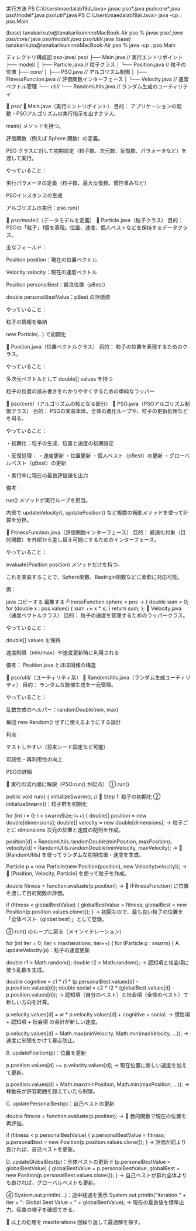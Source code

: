 実行方法
PS C:\Users\maedalab19a\Java> javac pso\*.java pso\core\*.java pso\model\*.java pso\util\*.java
PS C:\Users\maedalab19a\Java> java -cp . pso.Main

(base) tanakarikuto@tanakarikuninnoMacBook-Air pso % javac pso/*.java pso/core/*.java pso/model/*.java pso/util/*.java
(base) tanakarikuto@tanakarikuninnoMacBook-Air pso % java -cp . pso.Main

ディレクトリ構成図
pso-java/
pso/
├── Main.java                 // 実行エントリポイント
├── model/
│   ├── Particle.java         // 粒子クラス
│   └── Position.java         // 粒子の位置
├── core/
│   ├── PSO.java              // アルゴリズム制御
│   ├── FitnessFunction.java  // 評価関数インターフェース
│   └── Velocity.java         // 速度ベクトル管理
└── util/
    └── RandomUtils.java      // ランダム生成のユーティリティ

📁 pso/
🔹 Main.java（実行エントリポイント）
目的： アプリケーションの起動・PSOアルゴリズムの実行指示を出すクラス。

main() メソッドを持つ。

評価関数（例えば Sphere 関数）の定義。

PSO クラスに対して初期設定（粒子数、次元数、反復数、パラメータなど）を渡して実行。

やっていること：

実行パラメータの定義（粒子数、最大反復数、慣性重みなど）

PSOインスタンスの生成

アルゴリズムの実行：pso.run()

📁 pso/model/（データモデルを定義）
🔹 Particle.java（粒子クラス）
目的： PSOの「粒子」1個を表現。位置、速度、個人ベストなどを保持するデータクラス。

主なフィールド：

Position position：現在の位置ベクトル

Velocity velocity：現在の速度ベクトル

Position personalBest：最良位置（pBest）

double personalBestValue：pBest の評価値

やっていること：

粒子の情報を格納

new Particle(...) で初期化

🔹 Position.java（位置ベクトルクラス）
目的： 粒子の位置を表現するためのクラス。

やっていること：

多次元ベクトルとして double[] values を持つ

粒子の位置の読み書きをわかりやすくするための単純なラッパー

📁 pso/core/（アルゴリズムの核となる部分）
🔹 PSO.java（PSOアルゴリズム制御クラス）
目的： PSOの実装本体。全体の進化ループや、粒子の更新処理などを司る。

やっていること：

・初期化：粒子の生成、位置と速度の初期設定

・反復処理：
    ・速度更新
    ・位置更新
    ・個人ベスト（pBest）の更新
    ・グローバルベスト（gBest）の更新

・実行中に現在の最良評価値を出力

備考：

run() メソッドが実行ループを担当。

内部で updateVelocity(), updatePosition() など複数の補助メソッドを使って計算を分担。

🔹 FitnessFunction.java（評価関数インターフェース）
目的： 最適化対象（目的関数）を外部から差し替え可能にするためのインターフェース。

やっていること：

evaluate(Position position) メソッドだけを持つ。

これを実装することで、Sphere関数、Rastrigin関数などに柔軟に対応可能。

例：

java
コピーする
編集する
FitnessFunction sphere = pos -> {
    double sum = 0;
    for (double x : pos.values) {
        sum += x * x;
    }
    return sum;
};
🔹 Velocity.java（速度ベクトルクラス）
目的： 粒子の速度を管理するためのラッパークラス。

やっていること：

double[] values を保持

速度制限（min/max）や速度更新時に利用される

備考： Position.java とほぼ同様の構造

📁 pso/util/（ユーティリティ系）
🔹 RandomUtils.java（ランダム生成ユーティリティ）
目的： ランダムな数値生成を一元管理。

やっていること：

乱数生成のヘルパー：randomDouble(min, max)

毎回 new Random() せずに使えるようにする設計

利点：

テストしやすい（将来シード固定など可能）

可読性・再利用性の向上

PSOの詳細

🔁 実行の流れ順に解説（PSO.run() が起点）
① run()

public void run() {
    initializeSwarm(); // 🧩 Step 1: 粒子の初期化
② initializeSwarm()：粒子群を初期化

for (int i = 0; i < swarmSize; i++) {
    double[] position = new double[dimensions];
    double[] velocity = new double[dimensions];
→ 粒子ごとに dimensions 次元の位置と速度の配列を作成。

position[d] = RandomUtils.randomDouble(minPosition, maxPosition);
velocity[d] = RandomUtils.randomDouble(minVelocity, maxVelocity);
→ 🔗 [RandomUtils] を使ってランダムな初期位置・速度を生成。

Particle p = new Particle(new Position(position), new Velocity(velocity));
→ 🔗 [Position, Velocity, Particle] を使って粒子を作成。

double fitness = function.evaluate(p.position);
→ 🔗 [FitnessFunction] に位置を渡して目的関数の評価。

if (fitness < globalBestValue) {
    globalBestValue = fitness;
    globalBest = new Position(p.position.values.clone());
}
→ 初回なので、最も良い粒子の位置を「全体ベスト（global best）」として登録。

③ run() のループに戻る（メインイテレーション）

for (int iter = 0; iter < maxIterations; iter++) {
    for (Particle p : swarm) {
A. updateVelocity(p)：粒子の速度更新

double r1 = Math.random();
double r2 = Math.random();
→ 認知項と社会項に使う乱数を生成。

double cognitive = c1 * r1 * (p.personalBest.values[d] - p.position.values[d]);
double social = c2 * r2 * (globalBest.values[d] - p.position.values[d]);
→ 認知項（自分のベスト）と社会項（全体のベスト）で新しい方向を計算。

p.velocity.values[d] = w * p.velocity.values[d] + cognitive + social;
→ 慣性項 + 認知項 + 社会項 の合計が新しい速度。

p.velocity.values[d] = Math.max(minVelocity, Math.min(maxVelocity, ...));
→ 速度に制限をかけて暴走防止。

B. updatePosition(p)：位置を更新

p.position.values[d] += p.velocity.values[d];
→ 現在位置に新しい速度を加えて更新。

p.position.values[d] = Math.max(minPosition, Math.min(maxPosition, ...));
→ 移動先が許容範囲を超えていたら制限。

C. updatePersonalBest(p)：自己ベストの更新

double fitness = function.evaluate(p.position);
→ 🔗 目的関数で現在の位置を再評価。

if (fitness < p.personalBestValue) {
    p.personalBestValue = fitness;
    p.personalBest = new Position(p.position.values.clone());
}
→ 評価が前より良ければ、自己ベストを更新。

D. updateGlobalBest(p)：全体ベストの更新
if (p.personalBestValue < globalBestValue) {
    globalBestValue = p.personalBestValue;
    globalBest = new Position(p.personalBest.values.clone());
}
→ 自己ベストが群れ全体よりも良ければ、グローバルベストも更新。

④ System.out.println(...)：途中経過を表示
System.out.println("Iteration " + iter + ": Global Best Value = " + globalBestValue);
→ 現在の最良値を標準出力。収束の様子を確認できる。

🔁 以上の処理を maxIterations 回繰り返して最適解を探す。